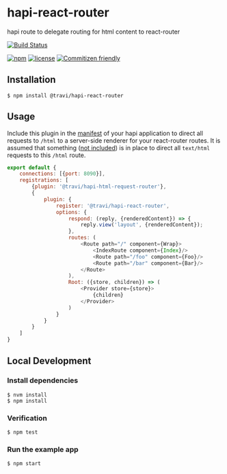 # hapi-react-router

hapi route to delegate routing for html content to react-router

[![Build Status](https://img.shields.io/travis/travi/hapi-react-router.svg?style=flat)](https://travis-ci.org/travi/hapi-react-router)

[![npm](https://img.shields.io/npm/v/@travi/hapi-react-router.svg?maxAge=2592000)](https://www.npmjs.com/package/@travi/hapi-react-router)
[![license](https://img.shields.io/github/license/travi/hapi-react-router.svg)](LICENSE)
[![Commitizen friendly](https://img.shields.io/badge/commitizen-friendly-brightgreen.svg)](http://commitizen.github.io/cz-cli/)

## Installation

```
$ npm install @travi/hapi-react-router
```

## Usage

Include this plugin in the [manifest](https://github.com/hapijs/glue) of your hapi application 
to direct all requests to `/html` to a server-side renderer for your react-router routes. It is
assumed that something ([not included](https://github.com/travi/hapi-html-request-router)) is
in place to direct all `text/html` requests to this `/html` route.

```js
export default {
    connections: [{port: 8090}],
    registrations: [
        {plugin: '@travi/hapi-html-request-router'},
        {
            plugin: {
                register: '@travi/hapi-react-router',
                options: {
                    respond: (reply, {renderedContent}) => {
                        reply.view('layout', {renderedContent});
                    },
                    routes: (
                        <Route path="/" component={Wrap}>
                            <IndexRoute component={Index}/>
                            <Route path="/foo" component={Foo}/>
                            <Route path="/bar" component={Bar}/>
                        </Route>
                    ),
                    Root: ({store, children}) => (
                        <Provider store={store}>
                            {children}
                        </Provider>
                    )
                }
            }
        }
    ]
}
```

## Local Development

### Install dependencies
```
$ nvm install
$ npm install
```

### Verification
```
$ npm test
```

### Run the example app
```
$ npm start
```
